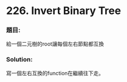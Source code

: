 ﻿<h1>226. Invert Binary Tree</h1>

<h3>題目:</h3>
給一個二元樹的root讓每個左右節點都互換<br>
<h3>Solution:</h3>
寫一個左右互換的function在繼續往下走。